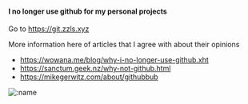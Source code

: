 #### I no longer use github for my personal projects
Go to https://git.zzls.xyz

More information here of articles that I agree with about their opinions
- https://wowana.me/blog/why-i-no-longer-use-github.xht
- https://sanctum.geek.nz/why-not-github.html
- https://mikegerwitz.com/about/githubbub

<img src="https://count.getloli.com/get/@:Fijxu?theme=gelbooru" alt=":name" />
